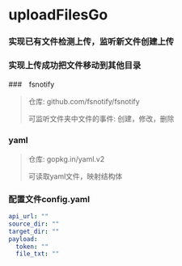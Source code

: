 ﻿# uploadFilesGo
### 实现已有文件检测上传，监听新文件创建上传
### 实现上传成功把文件移动到其他目录

###　fsnotify
> 仓库: github.com/fsnotify/fsnotify
> 
> 可监听文件夹中文件的事件: 创建，修改，删除
### yaml
> 仓库: gopkg.in/yaml.v2
> 
> 可读取yaml文件，映射结构体

### 配置文件config.yaml
```yaml
api_url: ""
source_dir: ""
target_dir: ""
payload:
  token: ""
  file_txt: ""
```

